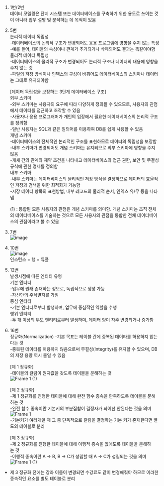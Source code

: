 1. 1번/2번<br>
데이터 모델링은 단지 시스템 또는 데이터베이스를 구축하기 위한 용도로 쓰이는 것이 아니라 업무 설명 및 분석하는 데 목적이 있음

2. 5번<br>
논리적 데이터 독립성<br>
-데이터베이스의 논리적 구조가 변경되어도 응용 프로그램에 영향을 주지 않는 특성<br>
-예를 들어, 테이블의 속성이나 관계가 추가되거나 삭제되어도 결과는 똑같아야함<br>
물리적 데이터 독립성<br>
-데이터베이스의 물리적 구조가 변경되어도 논리적 구조나 데이터의 내용에 영향을 주지 않는 것<br>
-파일의 저장 방식이나 인덱스의 구성이 바뀌어도 데이터베이스의 스키마나 데이터는 그대로 유지되야함<br><br>
[데이터 독립성을 보장하는 3단계 데이터베이스 구조]<br>
외부 스키마<br>
-외부 스키마는 사용자의 요구에 따라 다양하게 정의될 수 있으므로, 사용자의 관점에서 데이터를 접근하고 조작할 수 있음<br>
-사용자나 응용 프로그래머가 개인의 입장에서 필요한 데이터베이스의 논리적 구조를 정의함<br>
-일반 사용자는 SQL과 같은 질의어를 이용하여 DB를 쉽게 사용할 수 있음<br>
개념 스키마<br>
-데이터베이스의 전체적인 논리적인 구조를 표현하므로 데이터의 독립성을 보장함<br>
-내부 스키마가 변경되어도 개념 스키마는 유지되므로 외부 스키마에 영향을 주지 않음<br>
-개체 간의 관계와 제약 조건을 나타내고 데이터베이스의 접근 권한, 보안 및 무결성 규칙에 관한 명세를 정의함<br>
내부 스키마<br>
-내부 스키마는 데이터베이스의 물리적인 저장 방식을 결정하므로 데이터의 효율적인 저장과 검색을 위한 최적화가 가능함<br>
-저장 데이터 항목의 표현방법, 내부 레코드의 물리적 순서, 인덱스 유/무 등을 나타냄<br><br>
(1) : 통합된 모든 사용자의 관점은 개념 스키마를 의미함. 개념 스키마는 조직 전체의 데이터베이스를 기술하는 것으로 모든 사용자의 관점을 통합한 전체 데이터베이스의 관점이라고 볼 수 있음

3. 7번<br>
![image](https://github.com/user-attachments/assets/930997cf-1134-43e4-879f-87ec55bcca99)

4. 10번<br>
![image](https://github.com/user-attachments/assets/03e19ebb-a47a-41e0-beb1-862d738e4dc3)<br>
인스턴스 = 행 = 튜플

5. 12번<br>
발생시점에 따른 엔티티 유형<br>
기본 엔티티<br>
-업무에 원래 존재하는 정보로, 독립적으로 생성 가능<br>
-자신만의 주식별자를 가짐<br>
중심 엔티티<br>
-기본 엔티티로부터 발생하며, 업무에 중심적인 역할을 수행<br>
행위 엔티티<br>
-두 개 이상의 부모 엔티티로부터 발생하며, 데이터 양이 자주 변경되거나 증가함

6. 16번<br>
정규화(Normalization)
-기본 목표는 테이블 간에 중복된 데이타를 허용하지 않는다는 것<br>
-중복된 데이터를 허용하지 않음으로써 무결성(Integrity)를 유지할 수 있으며, DB의 저장 용량 역시 줄일 수 있음<br><br>
[제 1 정규화]<br>
-테이블의 컬럼이 원자값을 갖도록 테이블을 분해하는 것<br>
![Frame 1 (1)](https://github.com/user-attachments/assets/0424c447-aacc-40c9-9036-9ba566d77de6)<br><br>
[제 2 정규화]<br>
-제 1 정규화를 진행한 테이블에 대해 완전 함수 종속을 만족하도록 테이블을 분해하는 것<br>
-완전 함수 종속이란 기본키의 부분집합이 결정자가 되어선 안된다는 것을 의미<br>
![Frame 1](https://github.com/user-attachments/assets/347b279b-cdda-4dfe-8dee-c345c064b6dd)<br>
-기본키가 여러개일 때 그 중 단독적으로 칼럼을 결정하는 기본 키가 존재한다면 별도의 테이블로 분리<br><br>
[제 3 정규화]<br>
-제 2 정규화를 진행한 테이블에 대해 이행적 종속을 없애도록 테이블을 분해하는 것<br>
-이행적 종속이란 A -> B, B -> C가 성립할 때 A -> C가 성립되는 것을 의미<br>
![Frame 1 (1)](https://github.com/user-attachments/assets/4d7b7c01-aaf6-46ce-9d3f-885186d5300d)<br>
- 제 3 정규화 전에는 강좌 이름이 변경되면 수강료도 같이 변경해줘야 하므로 이러한 종속적인 요소를 별도 테이블로 분리

